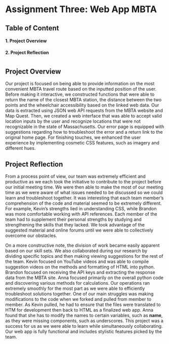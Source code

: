 # **Assignment Three: Web App MBTA**

## **Table of Content**
#### 1. Project Overview
#### 2. Project Reflection
 
#       
    

## **Project Overview**

Our project is focused on being able to provide information on the most convenient MBTA travel route based on the inputted position of the user.  Before making it interactive, we constructed functions that were able to return the name of the closest MBTA station, the distance between the two points and the wheelchair accessibility based on the linked web data. Our data is extracted using JSON web API requests from the MBTA website and Map Quest. Then, we created a web interface that was able to accept valid location inputs by the user and recognize locations that were not recognizable in the state of Massachusetts. Our error page is equipped with suggestions regarding how to troubleshoot the error and a return link to the original home page. For finishing touches, we enhanced the user experience by implementing cosmetic CSS features, such as imagery and different hues. 

## **Project Reflection**

From a process point of view, our team was extremely efficient and productive as we each took the initiative to contribute to the project before our initial meeting time. We were then able to make the most of our meeting time as we were aware of what issues needed to be discussed so we could learn and troubleshoot together. It was interesting that each team member’s comprehension of the code and material seemed to be extremely different. For example, Kevin’s strengths lied in understanding CSS, while Brandon was more comfortable working with API references. Each member of the team had to supplement their personal strengths by studying and strengthening the skills that they lacked. We took advantage of the suggested material and online forums until we were able to collectively overcome our obstacles. 

On a more constructive note, the division of work became easily apparent based on our skill sets. We also collaborated during our research by dividing specific topics and then making viewing suggestions for the rest of the team. Kevin focused on YouTube videos and was able to compile suggestion videos on the methods and formatting of HTML into python. Brandon focused on receiving the API keys and extracting the response data from the MBTA site. Anna focused primarily on the overall python code and discovering various methods for calculations. Our operations ran extremely smoothly for the most part as we were able to efficiently troubleshoot solutions together. One of our main struggles was making modifications to the code when we forked and pulled from member to member. As Kevin pulled, he had to ensure that the files were translated to HTM for development then back to HTML as a finalized web app. Anna found that she has to modify the names to certain variables, such as __name__, as they were missing components, such as underscores. This project was a success for us as we were able to learn while simultaneously collaborating. Our web app is fully functional and includes stylistic features picked by the team. 

